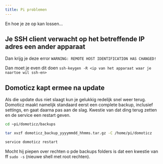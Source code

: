 ```yaml
---
title: Pi problemen
---
```


En hoe je ze op kan lossen...

## Je SSH client verwacht op het betreffende IP adres een ander apparaat

Dan krijg je deze error
`WARNING: REMOTE HOST IDENTIFICATION HAS CHANGED!`

Dan moet je even dit doen
`ssh-keygen -R <ip van het apparaat waar je naartoe wil ssh-en>`

## Domoticz kapt ermee na update

Als die update dus niet slaagt kun je gelukkig redelijk snel weer terug. Domoticz maakt namelijk standaard eerst een complete backup, inclusief settings, en gaat daarna pas aan de slag. Kwestie van dat ding terug zetten en de service een restart geven.

```bash
cd ~pi/domoticz/backups
```

```bash
tar xvzf domoticz_backup_yyyymmdd_hhmms.tar.gz -C /home/pi/domoticz
```

```bash
service domoticz restart
```

Mocht hij piepen over rechten o pde backups folders is dat een kwestie van ff ```sudo -s``` (nieuwe shell met root rechten).
